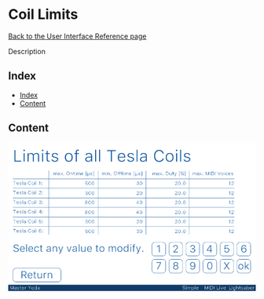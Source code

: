 # Coil Limits

[Back to the User Interface Reference page](README.md#readme)

Description

## Index
* [Index](#index)
* [Content](#content)

## Content

![Coil Limits](/Documentation/Pictures/UI/Coil%20Limits.png)
